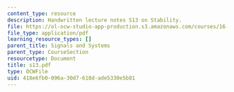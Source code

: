 ```yaml
---
content_type: resource
description: Handwritten lecture notes S13 on Stability.
file: https://ol-ocw-studio-app-production.s3.amazonaws.com/courses/16-01-unified-engineering-i-ii-iii-iv-fall-2005-spring-2006/418e6fb0096a30d7618dade5330e5b81_s13.pdf
file_type: application/pdf
learning_resource_types: []
parent_title: Signals and Systems
parent_type: CourseSection
resourcetype: Document
title: s13.pdf
type: OCWFile
uid: 418e6fb0-096a-30d7-618d-ade5330e5b81
---
```

